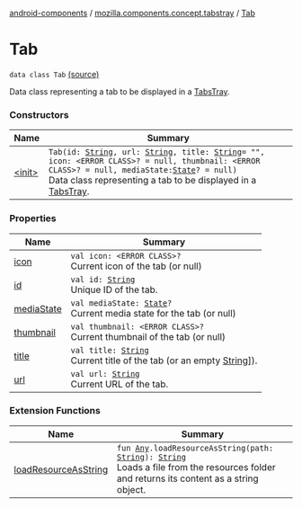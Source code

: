 [android-components](../../index.md) / [mozilla.components.concept.tabstray](../index.md) / [Tab](./index.md)

# Tab

`data class Tab` [(source)](https://github.com/mozilla-mobile/android-components/blob/master/components/concept/tabstray/src/main/java/mozilla/components/concept/tabstray/Tab.kt#L20)

Data class representing a tab to be displayed in a [TabsTray](../-tabs-tray/index.md).

### Constructors

| Name | Summary |
|---|---|
| [&lt;init&gt;](-init-.md) | `Tab(id: `[`String`](https://kotlinlang.org/api/latest/jvm/stdlib/kotlin/-string/index.html)`, url: `[`String`](https://kotlinlang.org/api/latest/jvm/stdlib/kotlin/-string/index.html)`, title: `[`String`](https://kotlinlang.org/api/latest/jvm/stdlib/kotlin/-string/index.html)` = "", icon: <ERROR CLASS>? = null, thumbnail: <ERROR CLASS>? = null, mediaState: `[`State`](../../mozilla.components.concept.engine.media/-media/-state/index.md)`? = null)`<br>Data class representing a tab to be displayed in a [TabsTray](../-tabs-tray/index.md). |

### Properties

| Name | Summary |
|---|---|
| [icon](icon.md) | `val icon: <ERROR CLASS>?`<br>Current icon of the tab (or null) |
| [id](id.md) | `val id: `[`String`](https://kotlinlang.org/api/latest/jvm/stdlib/kotlin/-string/index.html)<br>Unique ID of the tab. |
| [mediaState](media-state.md) | `val mediaState: `[`State`](../../mozilla.components.concept.engine.media/-media/-state/index.md)`?`<br>Current media state for the tab (or null) |
| [thumbnail](thumbnail.md) | `val thumbnail: <ERROR CLASS>?`<br>Current thumbnail of the tab (or null) |
| [title](title.md) | `val title: `[`String`](https://kotlinlang.org/api/latest/jvm/stdlib/kotlin/-string/index.html)<br>Current title of the tab (or an empty [String](https://kotlinlang.org/api/latest/jvm/stdlib/kotlin/-string/index.html)]). |
| [url](url.md) | `val url: `[`String`](https://kotlinlang.org/api/latest/jvm/stdlib/kotlin/-string/index.html)<br>Current URL of the tab. |

### Extension Functions

| Name | Summary |
|---|---|
| [loadResourceAsString](../../mozilla.components.support.test.file/kotlin.-any/load-resource-as-string.md) | `fun `[`Any`](https://kotlinlang.org/api/latest/jvm/stdlib/kotlin/-any/index.html)`.loadResourceAsString(path: `[`String`](https://kotlinlang.org/api/latest/jvm/stdlib/kotlin/-string/index.html)`): `[`String`](https://kotlinlang.org/api/latest/jvm/stdlib/kotlin/-string/index.html)<br>Loads a file from the resources folder and returns its content as a string object. |
